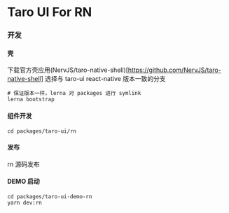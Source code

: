 # Taro UI For RN


### 开发


#### 壳

下载官方壳应用(NervJS/taro-native-shell)[https://github.com/NervJS/taro-native-shell] 选择与 taro-ui react-native 版本一致的分支


```
# 保证版本一样，lerna 对 packages 进行 symlink
lerna bootstrap
```

#### 组件开发
```
cd packages/taro-ui/rn
```

#### 发布
rn 源码发布

#### DEMO 启动
```
cd packages/taro-ui-demo-rn
yarn dev:rn
```
